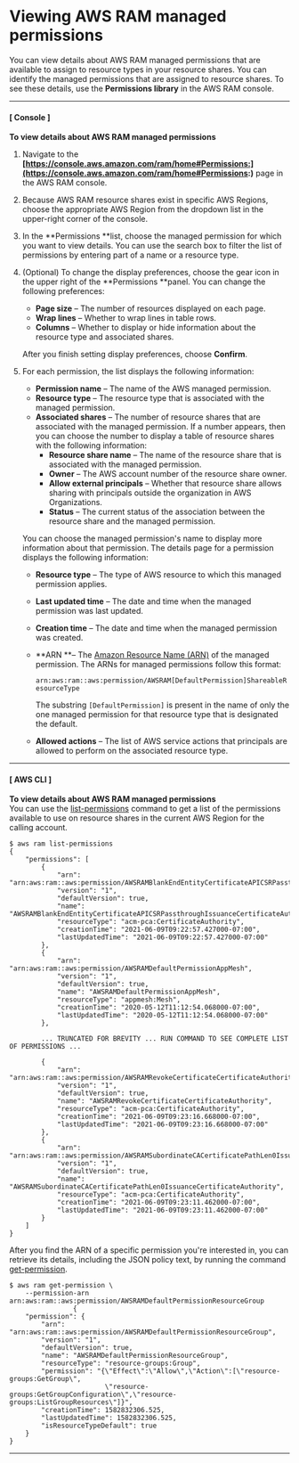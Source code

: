# Viewing AWS RAM managed permissions<a name="working-with-sharing-view-permissions"></a>

You can view details about AWS RAM managed permissions that are available to assign to resource types in your resource shares\. You can identify the managed permissions that are assigned to resource shares\. To see these details, use the **Permissions library** in the AWS RAM console\.

------
#### [ Console ]

**To view details about AWS RAM managed permissions**

1. Navigate to the **[https://console.aws.amazon.com/ram/home#Permissions:](https://console.aws.amazon.com/ram/home#Permissions:)** page in the AWS RAM console\.

1. Because AWS RAM resource shares exist in specific AWS Regions, choose the appropriate AWS Region from the dropdown list in the upper\-right corner of the console\.

1. In the **Permissions **list, choose the managed permission for which you want to view details\. You can use the search box to filter the list of permissions by entering part of a name or a resource type\.

1. \(Optional\) To change the display preferences, choose the gear icon in the upper right of the **Permissions **panel\. You can change the following preferences:
   + **Page size** – The number of resources displayed on each page\.
   + **Wrap lines** – Whether to wrap lines in table rows\.
   + **Columns** – Whether to display or hide information about the resource type and associated shares\.

   After you finish setting display preferences, choose **Confirm**\.

1. For each permission, the list displays the following information:
   + **Permission name** – The name of the AWS managed permission\. 
   + **Resource type** – The resource type that is associated with the managed permission\.
   + **Associated shares** – The number of resource shares that are associated with the managed permission\. If a number appears, then you can choose the number to display a table of resource shares with the following information:
     + **Resource share name** – The name of the resource share that is associated with the managed permission\.
     + **Owner** – The AWS account number of the resource share owner\.
     + **Allow external principals** – Whether that resource share allows sharing with principals outside the organization in AWS Organizations\.
     + **Status** – The current status of the association between the resource share and the managed permission\. 

   You can choose the managed permission's name to display more information about that permission\. The details page for a permission displays the following information:
   + **Resource type** – The type of AWS resource to which this managed permission applies\.
   + **Last updated time** – The date and time when the managed permission was last updated\.
   + **Creation time** – The date and time when the managed permission was created\.
   + **ARN **– The [Amazon Resource Name \(ARN\)](https://docs.aws.amazon.com/general/latest/gr/aws-arns-and-namespaces.html) of the managed permission\. The ARNs for managed permissions follow this format:

     

     `arn:aws:ram::aws:permission/AWSRAM[DefaultPermission]ShareableResourceType`

     The substring `[DefaultPermission]` is present in the name of only the one managed permission for that resource type that is designated the default\.
   + **Allowed actions** – The list of AWS service actions that principals are allowed to perform on the associated resource type\.

------
#### [ AWS CLI ]

**To view details about AWS RAM managed permissions**  
You can use the [list\-permissions](https://docs.aws.amazon.com/cli/latest/reference/ram/list-permissions.html) command to get a list of the permissions available to use on resource shares in the current AWS Region for the calling account\.

```
$ aws ram list-permissions
{
    "permissions": [
        {
            "arn": "arn:aws:ram::aws:permission/AWSRAMBlankEndEntityCertificateAPICSRPassthroughIssuanceCertificateAuthority",
            "version": "1",
            "defaultVersion": true,
            "name": "AWSRAMBlankEndEntityCertificateAPICSRPassthroughIssuanceCertificateAuthority",
            "resourceType": "acm-pca:CertificateAuthority",
            "creationTime": "2021-06-09T09:22:57.427000-07:00",
            "lastUpdatedTime": "2021-06-09T09:22:57.427000-07:00"
        },
        {
            "arn": "arn:aws:ram::aws:permission/AWSRAMDefaultPermissionAppMesh",
            "version": "1",
            "defaultVersion": true,
            "name": "AWSRAMDefaultPermissionAppMesh",
            "resourceType": "appmesh:Mesh",
            "creationTime": "2020-05-12T11:12:54.068000-07:00",
            "lastUpdatedTime": "2020-05-12T11:12:54.068000-07:00"
        },

        ... TRUNCATED FOR BREVITY ... RUN COMMAND TO SEE COMPLETE LIST OF PERMISSIONS ...

        {
            "arn": "arn:aws:ram::aws:permission/AWSRAMRevokeCertificateCertificateAuthority",
            "version": "1",
            "defaultVersion": true,
            "name": "AWSRAMRevokeCertificateCertificateAuthority",
            "resourceType": "acm-pca:CertificateAuthority",
            "creationTime": "2021-06-09T09:23:16.668000-07:00",
            "lastUpdatedTime": "2021-06-09T09:23:16.668000-07:00"
        },
        {
            "arn": "arn:aws:ram::aws:permission/AWSRAMSubordinateCACertificatePathLen0IssuanceCertificateAuthority",
            "version": "1",
            "defaultVersion": true,
            "name": "AWSRAMSubordinateCACertificatePathLen0IssuanceCertificateAuthority",
            "resourceType": "acm-pca:CertificateAuthority",
            "creationTime": "2021-06-09T09:23:11.462000-07:00",
            "lastUpdatedTime": "2021-06-09T09:23:11.462000-07:00"
        }
    ]
}
```

After you find the ARN of a specific permission you're interested in, you can retrieve its details, including the JSON policy text, by running the command [get\-permission](https://docs.aws.amazon.com/cli/latest/reference/ram/get-permission.html)\.

```
$ aws ram get-permission \
    --permission-arn arn:aws:ram::aws:permission/AWSRAMDefaultPermissionResourceGroup
                {
    "permission": {
        "arn": "arn:aws:ram::aws:permission/AWSRAMDefaultPermissionResourceGroup",
        "version": "1",
        "defaultVersion": true,
        "name": "AWSRAMDefaultPermissionResourceGroup",
        "resourceType": "resource-groups:Group",
        "permission": "{\"Effect\":\"Allow\",\"Action\":[\"resource-groups:GetGroup\",
                        \"resource-groups:GetGroupConfiguration\",\"resource-groups:ListGroupResources\"]}",
        "creationTime": 1582832306.525,
        "lastUpdatedTime": 1582832306.525,
        "isResourceTypeDefault": true
    }
}
```

------